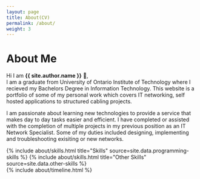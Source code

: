 ```yaml
---
layout: page
title: About(CV)
permalink: /about/
weight: 3
---
```


# **About Me**

Hi I am **{{ site.author.name }}** :wave:,<br>
I am a graduate from University of Ontario Institute of Technology where I recieved my Bachelors Degree in Information Technology. This website is a portfolio of some of my personal work which covers IT networking, self hosted applications to structured cabling projects. 

I am passionate about learning new technologies to provide a service that makes day to day tasks easier and efficient. I have completed or assisted with the completion of multiple projects in my previous position as an IT Network Specialist. Some of my duties included designing, implementing and troubleshooting exisiting or new networks. 

<div class="row">
{% include about/skills.html title="Skills" source=site.data.programming-skills %}
{% include about/skills.html title="Other Skills" source=site.data.other-skills %}
</div>

<div class="row">
{% include about/timeline.html %}
</div>
